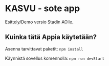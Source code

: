 # KASVU - sote app
Esittely/Demo versio Stadin AOlle.

## Kuinka tätä Appia käytetään?

Asenna tarvittavat paketit:
``` npm install ```

Käynnistä sovellus komennolla:
```npm run devStart```